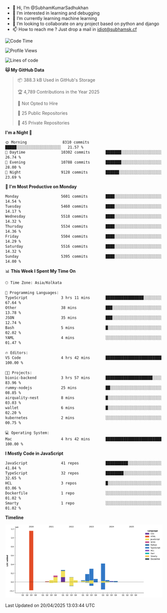 - 👋 Hi, I’m @SubhamKumarSadhukhan
- 👀 I’m interested in learning and debugging
- 🌱 I’m currently learning machine learning
- 💞️ I’m looking to collaborate on any project based on python and django
- 📫 How to reach me ?
      Just drop a mail in idiot@subhamsk.cf

<!---
SubhamKumarSadhukhan/SubhamKumarSadhukhan is a ✨ special ✨ repository because its `README.md` (this file) appears on your GitHub profile.
You can click the Preview link to take a look at your changes.
--->


<!--START_SECTION:waka-->
![Code Time](http://img.shields.io/badge/Code%20Time-2%2C834%20hrs%203%20mins-blue)

![Profile Views](http://img.shields.io/badge/Profile%20Views-1-blue)

![Lines of code](https://img.shields.io/badge/From%20Hello%20World%20I%27ve%20Written-2.8%20million%20lines%20of%20code-blue)

**🐱 My GitHub Data** 

> 📦 388.3 kB Used in GitHub's Storage 
 > 
> 🏆 4,789 Contributions in the Year 2025
 > 
> 🚫 Not Opted to Hire
 > 
> 📜 25 Public Repositories 
 > 
> 🔑 45 Private Repositories 
 > 
**I'm a Night 🦉** 

```text
🌞 Morning                8310 commits        █████░░░░░░░░░░░░░░░░░░░░   21.57 % 
🌆 Daytime                10302 commits       ███████░░░░░░░░░░░░░░░░░░   26.74 % 
🌃 Evening                10788 commits       ███████░░░░░░░░░░░░░░░░░░   28.00 % 
🌙 Night                  9128 commits        ██████░░░░░░░░░░░░░░░░░░░   23.69 % 
```
📅 **I'm Most Productive on Monday** 

```text
Monday                   5601 commits        ████░░░░░░░░░░░░░░░░░░░░░   14.54 % 
Tuesday                  5460 commits        ████░░░░░░░░░░░░░░░░░░░░░   14.17 % 
Wednesday                5518 commits        ████░░░░░░░░░░░░░░░░░░░░░   14.32 % 
Thursday                 5534 commits        ████░░░░░░░░░░░░░░░░░░░░░   14.36 % 
Friday                   5504 commits        ████░░░░░░░░░░░░░░░░░░░░░   14.29 % 
Saturday                 5516 commits        ████░░░░░░░░░░░░░░░░░░░░░   14.32 % 
Sunday                   5395 commits        ████░░░░░░░░░░░░░░░░░░░░░   14.00 % 
```


📊 **This Week I Spent My Time On** 

```text
🕑︎ Time Zone: Asia/Kolkata

💬 Programming Languages: 
TypeScript               3 hrs 11 mins       █████████████████░░░░░░░░   67.64 % 
Other                    38 mins             ███░░░░░░░░░░░░░░░░░░░░░░   13.78 % 
JSON                     35 mins             ███░░░░░░░░░░░░░░░░░░░░░░   12.74 % 
Bash                     5 mins              █░░░░░░░░░░░░░░░░░░░░░░░░   02.02 % 
YAML                     4 mins              ░░░░░░░░░░░░░░░░░░░░░░░░░   01.47 % 

🔥 Editors: 
VS Code                  4 hrs 42 mins       █████████████████████████   100.00 % 

🐱‍💻 Projects: 
bionic-backend           3 hrs 57 mins       █████████████████████░░░░   83.96 % 
rummy-nodejs             25 mins             ██░░░░░░░░░░░░░░░░░░░░░░░   08.85 % 
airquality-nest          8 mins              █░░░░░░░░░░░░░░░░░░░░░░░░   03.03 % 
wallet                   6 mins              █░░░░░░░░░░░░░░░░░░░░░░░░   02.20 % 
kubernetes               2 mins              ░░░░░░░░░░░░░░░░░░░░░░░░░   00.75 % 

💻 Operating System: 
Mac                      4 hrs 42 mins       █████████████████████████   100.00 % 
```

**I Mostly Code in JavaScript** 

```text
JavaScript               41 repos            ██████████░░░░░░░░░░░░░░░   41.84 % 
TypeScript               32 repos            ████████░░░░░░░░░░░░░░░░░   32.65 % 
HCL                      3 repos             █░░░░░░░░░░░░░░░░░░░░░░░░   03.06 % 
Dockerfile               1 repo              ░░░░░░░░░░░░░░░░░░░░░░░░░   01.02 % 
Smarty                   1 repo              ░░░░░░░░░░░░░░░░░░░░░░░░░   01.02 % 
```



**Timeline**

![Lines of Code chart](https://raw.githubusercontent.com/SubhamKumarSadhukhan/SubhamKumarSadhukhan/main/assets/bar_graph.png)


 Last Updated on 20/04/2025 13:03:44 UTC
<!--END_SECTION:waka-->
